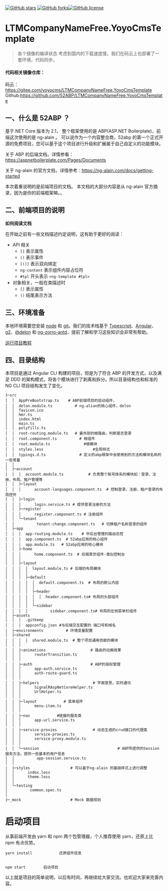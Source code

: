 




[![GitHub stars](https://img.shields.io/github/stars/52ABP/LTMCompanyNameFree.YoyoCmsTemplate.svg)](https://github.com/52ABP/LTMCompanyNameFree.YoyoCmsTemplate/stargazers)
[![GitHub forks](https://img.shields.io/github/forks/52ABP/LTMCompanyNameFree.YoyoCmsTemplate.svg?style=social)](https://github.com/52ABP/LTMCompanyNameFree.YoyoCmsTemplate/network)[![GitHub license](https://img.shields.io/github/license/52ABP/LTMCompanyNameFree.YoyoCmsTemplate.svg?style=social)](https://github.com/52ABP/LTMCompanyNameFree.YoyoCmsTemplate/blob/master/LICENSE)


# LTMCompanyNameFree.YoyoCmsTemplate

> 各个镜像的编译状态
> 考虑到国内的下载速度慢，我们在码云上也部署了一套环境，代码同步。

#### 代码相关镜像仓库：

码云：https://gitee.com/yoyocms/LTMCompanyNameFree.YoyoCmsTemplate
Github:https://github.com/52ABP/LTMCompanyNameFree.YoyoCmsTemplate

## 一、什么是 52ABP ？

基于.NET Core 版本为 2.1， 整个框架使用的是 ABP(ASP.NET Boilerplate)，前端这次使用的是 ng-alain 。
可以说作为一个内容整合商，52abp 的第一个正式开源的免费项目，您可以基于这个项目进行升级和扩展属于自己自定义的功能模块。

关于 ABP 的后端文档，详情参看：https://aspnetboilerplate.com/Pages/Documents

关于 ng-alain 的官方文档，详情参考：https://ng-alain.com/docs/getting-started

本次着重说明的是前端项目的文档。 本文档的大部分内容是从 ng-alain 官方摘录，因为是你的前端框架嘛。。

## 二、前端项目的说明

**如何阅读文档**

在开始之前有一些文档描述约定说明，这有助于更好的阅读：

- API 相关
  - `[]` 表示属性
  - `()` 表示事件
  - `[()]` 表示双向绑定
  - `ng-content` 表示组件内容占位符
  - `#tpl` 开头表示 `<ng-template #tpl>`
- 对象相关，一般在类描述时
  - `[]` 表示属性
  - `()` 结尾表示方法

## 三、环境准备

本地环境需要您安装 [node](http://nodejs.org/) 和 [git](https://git-scm.com/)。我们的技术栈基于 [Typescript](https://www.tslang.cn/)、[Angular](https://angular.io/)、[g2](http://g2.alipay.com/)、[@delon](https://github.com/cipchk/delon) 和 [ng-zorro-antd](https://ng.ant.design/)，提前了解和学习这些知识会非常有帮助。


[运行项目教程](https://juejin.im/post/5b5ec016e51d45194558524b)


## 四、目录结构

本项目是通过 Angular CLI 构建的项目，但是为了符合 ABP 的开发方式，以及满足 DDD 的架构模式，将各个模块进行了剥离和拆分。所以目录结构也和标准的 NG CLI 项目结构发生了变化。

```
├─src
│  │  AppPreBootstrap.ts    # ABP前端项目的启动组件，
│  │  delon.module.ts          # ng-alian的核心组件，delon
│  │  favicon.ico
│  │  hmr.ts
│  │  index.html
│  │  main.ts
│  │  polyfills.ts
│  │  root-routing.module.ts   # 最外部的根路由，判断是否登录
│  │  root.component.ts          # 根组件
│  │  root.module.ts               #根模块
│  │  styles.less                      #全局样式
│  │  typings.d.ts               # 定义的abp框架中会使用到的方法和模块名称的一些常量
│  │  
│  ├─account
│  │  │  account.module.ts           # 负责整个账号体系的模块如：登录、注册、布局、租户管理等
│  │  ├─layout
│  │  │      account-languages.component.ts  # 控制登录、注册、租户登录的布局控件
│  │  ├─login
│  │  │      login.service.ts # 提供登录注册的方法
│  │  ├─register
│  │  │      register.component.ts # 注册组件
│  │  └─tenant
│  │          tenant-change.component.ts   # 切换租户名称登录的组件
│  ├─app
│  │  │  app-routing.module.ts    # 中后台管理的路由总控
│  │  │  app.component.ts  # 52abp应用的核心组件
│  │  │  app.module.ts   # 52abp应用的核心模块
│  │  ├─home
│  │  │      home.component.ts  # 后端首页组件-类似控制台
│  │  │
│  │  ├─layout
│  │  │  │  layout.module.ts # 后端的布局模块
│  │  │  │  
│  │  │  ├─default
│  │  │  │  │  default.component.ts  # 布局的默认内容
│  │  │  │  │  
│  │  │  │  ├─header
│  │  │  │  │  │  header.component.ts# 布局的头部组件
│  │  │  │  │
│  │  │  │  └─sidebar
│  │  │  │          sidebar.component.ts# 布局的左侧菜单栏组件
│  ├─assets
│  │  │  .gitkeep
│  │  │  appconfig.json #与后端交互配置的 端口号和域名
│  ├─environments          # 环境变量配置
│  ├─shared
│  │  │  │  shared.module.ts  # 整个项目通用贡献的模块
│  │  │  
│  │  ├─animations                    # 路由的动画效果
│  │  │      routerTransition.ts
│  │  │
│  │  ├─auth                          # ABP的授权管理
│  │  │      app-auth.service.ts
│  │  │      auth-route-guard.ts
│  │  │
│  │  ├─helpers                        # 字面意思，实时通讯
│  │  │      SignalRAspNetCoreHelper.ts
│  │  │      UrlHelper.ts
│  │  │
│  │  ├─layout            # 菜单组件
│  │  │      menu-item.ts
│  │  │
│  │  ├─nav            #链接的服务类
│  │  │      app-url.service.ts
│  │  │
│  │  ├─service-proxies                # 动态生成的crud接口的代理类
│  │  │      service-proxies.ts
│  │  │      service-proxy.module.ts
│  │  │
│  │  └─session                                   # ABP所提供的Session 服务方法，提供一些基本的用户信息
│  │          app-session.service.ts
│  │
│  ├─styles                  # 可以基于ng-alain 的基础样式上进行调整
│  │      index.less
│  │      theme.less
│  │
│  └─testing
│          common.spec.ts
│
├─_mock                      # Mock 数据规则
```

# 启动项目

从事前端开发由 yarn 和 npm 两个包管理器，个人推荐使用 yarn，还原上比 npm 有点优势。

```
yarn install            还原组件信息


npm start        启动项目
```

以上就是项目的简单说明，以后有时间，再继续给大家交流。也欢迎大家来完善内容。
